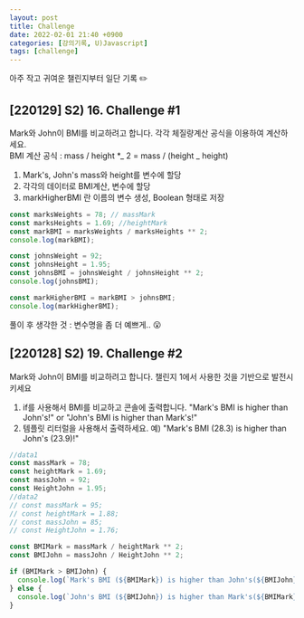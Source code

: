 ```yaml
---
layout: post
title: Challenge
date: 2022-02-01 21:40 +0900
categories: [강의기록, U)Javascript]
tags: [challenge]
---
```


아주 작고 귀여운 챌린지부터 일단 기록 :pencil2:

## [220129] S2) 16. Challenge #1

Mark와 John이 BMI를 비교하려고 합니다. 각각 체질량계산 공식을 이용하여 계산하세요.  
BMI 계산 공식 : mass / height \*_ 2 = mass / (height _ height)

1. Mark's, John's mass와 height를 변수에 할당
2. 각각의 데이터로 BMI계산, 변수에 할당
3. markHigherBMI 란 이름의 변수 생성, Boolean 형태로 저장

```javascript
const marksWeights = 78; // massMark
const marksHeights = 1.69; //heightMark
const markBMI = marksWeights / marksHeights ** 2;
console.log(markBMI);

const johnsWeight = 92;
const johnsHeight = 1.95;
const johnsBMI = johnsWeight / johnsHeight ** 2;
console.log(johnsBMI);

const markHigherBMI = markBMI > johnsBMI;
console.log(markHigherBMI);
```

풀이 후 생각한 것 : 변수명을 좀 더 예쁘게.. :open_mouth:

## [220128] S2) 19. Challenge #2

Mark와 John이 BMI를 비교하려고 합니다. 챌린지 1에서 사용한 것을 기반으로 발전시키세요

1. if를 사용해서 BMI를 비교하고 콘솔에 출력합니다. "Mark's BMI is higher than John's!" or "John's BMI is higher than Mark's!"
2. 템플릿 리터럴을 사용해서 출력하세요. 예) "Mark's
   BMI (28.3) is higher than John's (23.9)!"

```javascript
//data1
const massMark = 78;
const heightMark = 1.69;
const massJohn = 92;
const HeightJohn = 1.95;
//data2
// const massMark = 95;
// const heightMark = 1.88;
// const massJohn = 85;
// const HeightJohn = 1.76;

const BMIMark = massMark / heightMark ** 2;
const BMIJohn = massJohn / HeightJohn ** 2;

if (BMIMark > BMIJohn) {
  console.log(`Mark's BMI (${BMIMark}) is higher than John's(${BMIJohn})!`);
} else {
  console.log(`John's BMI (${BMIJohn}) is higher than Mark's(${BMIMark})!`);
}
```
